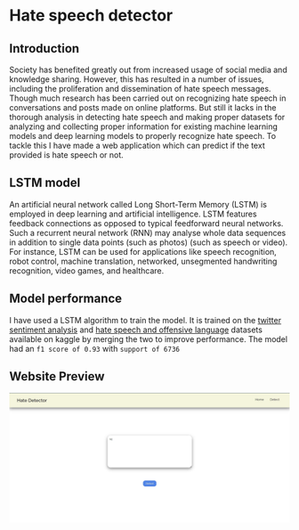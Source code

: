# Hate speech detector

## Introduction
Society has benefited greatly out from increased usage of social media and knowledge sharing. However, this has resulted in a number of issues, including the proliferation and dissemination of hate speech messages. Though much research has been carried out on recognizing hate speech in conversations and posts made on online platforms. But still it lacks in the thorough analysis in detecting hate speech and making proper datasets for analyzing and collecting proper information for existing machine learning models and deep learning models to properly recognize hate speech. To tackle this I have made a web application which can predict if the text provided is hate speech or not.


## LSTM model
An artificial neural network called Long Short-Term Memory (LSTM) is employed in deep learning and artificial intelligence. LSTM features feedback connections as opposed to typical feedforward neural networks. Such a recurrent neural network (RNN) may analyse whole data sequences in addition to single data points (such as photos) (such as speech or video). For instance, LSTM can be used for applications like speech recognition, robot control, machine translation, networked, unsegmented handwriting recognition, video games, and healthcare.

## Model performance
I have used a LSTM algorithm to train the model. It is trained on the [twitter sentiment analysis](https://www.kaggle.com/datasets/arkhoshghalb/twitter-sentiment-analysis-hatred-speech) and [hate speech and offensive language](https://www.kaggle.com/datasets/mrmorj/hate-speech-and-offensive-language-dataset) datasets available on kaggle by merging the two to improve performance. The model had an  ```f1 score of 0.93``` with ```support of 6736```

## Website Preview
![website-preview](/assets/website-preview.jpg)